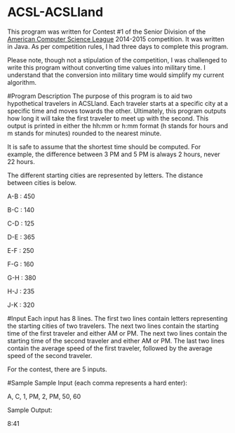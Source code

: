 # ACSL-ACSLland
This program was written for Contest #1 of the Senior Division of the [American Computer Science League](http://www.acsl.org/) 2014-2015 competition.  It was written in Java.  As per competition rules, I had three days to complete this program.  

Please note, though not a stipulation of the competition, I was challenged to write this program without converting time values into military time.  I understand that the conversion into military time would simplify my current algorithm. 

#Program Description
The purpose of this program is to aid two hypothetical travelers in ACSLland.  Each traveler starts at a specific city at a specific time and moves towards the other.  Ultimately, this program outputs how long it will take the first traveler to meet up with the second.  This output is printed in either the hh:mm or h:mm format (h stands for hours and m stands for minutes) rounded to the nearest minute.  

It is safe to assume that the shortest time should be computed.  For example, the difference between 3 PM and 5 PM is always 2 hours, never 22 hours. 

The different starting cities are represented by letters.  The distance between cities is below.  

A-B : 450

B-C : 140

C-D : 125

D-E : 365

E-F : 250

F-G : 160

G-H : 380

H-J : 235

J-K : 320

#Input
Each input has 8 lines.  The first two lines contain letters representing the starting cities of two travelers.  The next two lines contain the starting time of the first traveler and either AM or PM.  The next two lines contain the starting time of the second traveler and either AM or PM.  The last two lines contain the average speed of the first traveler, followed by the average speed of the second traveler. 

For the contest, there are 5 inputs.

#Sample
Sample Input (each comma represents a hard enter):

A, C, 1, PM, 2, PM, 50, 60

Sample Output:

8:41

